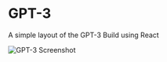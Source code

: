 # GPT-3

A simple layout of the GPT-3 Build using React

![GPT-3 Screenshot](https://github.com/SahilKundu19/GPT3/blob/3df9ca87b832871eac875608e03f70e03ec54b6f/GPT-3%20image.png)
